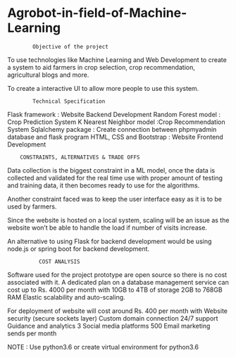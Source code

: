 # Agrobot-in-field-of-Machine-Learning

            Objective of the project

To use technologies like Machine Learning and Web  Development to create a system to aid farmers in crop selection, crop recommendation, agricultural blogs and more.

To create a interactive UI to allow more people to use this system.

            Technical Specification
            
Flask framework : Website Backend Development
Random Forest model : Crop Prediction  System
K Nearest Neighbor model :Crop Recommendation System
Sqlalchemy package : Create connection between phpmyadmin database and flask program
HTML, CSS and Bootstrap : Website Frontend Development

        CONSTRAINTS, ALTERNATIVES & TRADE OFFS
        
Data collection is the biggest constraint in a ML model, once the data is collected and validated for the real time use with proper amount of testing and training data, it then becomes ready to use for the algorithms.

Another constraint faced was to keep the user interface easy as it is to be used by farmers.

Since the website is hosted on a local system, scaling will be an issue as the website won’t be able to handle the load if number of visits increase.

An alternative to using Flask for backend development would be using node.js or spring boot for backend development.

              COST ANALYSIS

Software used for the project prototype are open source so there is no cost associated with it.
A dedicated plan on a database management service can cost up to Rs. 4000 per month with 
10GB to 4TB of storage
2GB to 768GB RAM
Elastic scalability and auto-scaling.

For deployment of website will cost around Rs. 400 per month with
Website security (secure sockets layer)
Custom domain connection﻿
24/7 support﻿
Guidance and analytics﻿
3 Social media platforms﻿
500 Email marketing sends per month﻿


NOTE : Use python3.6 or create virtual environment for python3.6 
